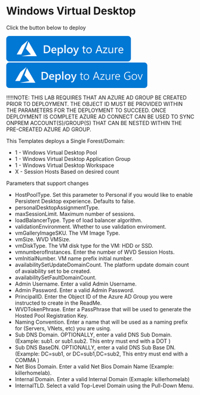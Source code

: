 # Windows Virtual Desktop

Click the button below to deploy

[![Deploy To Azure](https://raw.githubusercontent.com/Azure/azure-quickstart-templates/master/1-CONTRIBUTION-GUIDE/images/deploytoazure.svg?sanitize=true)](https://portal.azure.com/#create/Microsoft.Template/uri/https%3A%2F%2Fraw.githubusercontent.com%2Felliottfieldsjr%2FKillerHomeLab%2FDevelopment%2FAzure-Windows-Virtual-Desktop-WVD-Only%2Fazuredeploysub1.json)
[![Deploy To Azure US Gov](https://raw.githubusercontent.com/Azure/azure-quickstart-templates/master/1-CONTRIBUTION-GUIDE/images/deploytoazuregov.svg?sanitize=true)](https://portal.azure.us/#create/Microsoft.Template/uri/https%3A%2F%2Fraw.githubusercontent.com%2Felliottfieldsjr%2FKillerHomeLab%2FDevelopment%2FAzure-Windows-Virtual-Desktop-WVD-Only%2Fazuredeploy.json)

!!!!!NOTE:  THIS LAB REQUIRES THAT AN AZURE AD GROUP BE CREATED PRIOR TO DEPLOYMENT.  THE OBJECT ID MUST BE PROVIDED WITHIN THE PARAMETERS FOR THE DEPLOYMENT TO SUCCEED. ONCE DEPLOYMENT IS COMPLETE AZURE AD CONNECT CAN BE USED TO SYNC ONPREM ACCOUNT(S)/GROUP(S) THAT CAN BE NESTED WITHIN THE PRE-CREATED AZURE AD GROUP.

This Templates deploys a Single Forest/Domain:

- 1 - Windows Virtual Desktop Pool
- 1 - Windows Virtual Desktop Application Group
- 1 - Windows Virtual Desktop Workspace
- X - Session Hosts Based on desired count

Parameters that support changes
- HostPoolType.  Set this parameter to Personal if you would like to enable Persistent Desktop experience. Defaults to false.
- personalDesktopAssignmentType.  
- maxSessionLimit.  Maximum number of sessions.
- loadBalancerType.  Type of load balancer algorithm.
- validationEnvironment.  Whether to use validation enviroment.
- vmGalleryImageSKU.  The VM Image Type.
- vmSize.  WVD VMSize.
- vmDiskType.  The VM disk type for the VM: HDD or SSD.
- vmnumberofInstances.  Enter the number of WVD Session Hosts.
- vmInitialNumber.  VM name prefix initial number.
- availabilitySetUpdateDomainCount.  The platform update domain count of avaiability set to be created.
- availabilitySetFaultDomainCount.  
- Admin Username.  Enter a valid Admin Username.
- Admin Password.  Enter a valid Admin Password.
- PrincipalID.  Enter the Object ID of the Azure AD Group you were instructed to create in the ReadMe.
- WVDTokenPhrase.  Enter a PassPhrase that will be used to generate the Hosted Pool Registration Key.
- Naming Convention. Enter a name that will be used as a naming prefix for (Servers, VNets, etc) you are using.
- Sub DNS Domain.  OPTIONALLY, enter a valid DNS Sub Domain. (Example:  sub1. or sub1.sub2.    This entry must end with a DOT )
- Sub DNS BaseDN.  OPTIONALLY, enter a valid DNS Sub Base DN. (Example:  DC=sub1, or DC=sub1,DC=sub2,    This entry must end with a COMMA )
- Net Bios Domain.  Enter a valid Net Bios Domain Name (Example:  killerhomelab).
- Internal Domain.  Enter a valid Internal Domain (Exmaple:  killerhomelab)
- InternalTLD.  Select a valid Top-Level Domain using the Pull-Down Menu.